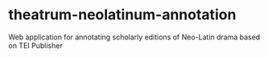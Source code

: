 # theatrum-neolatinum-annotation
Web application for annotating scholarly editions of Neo-Latin drama based on TEI Publisher

